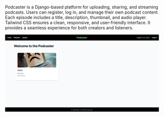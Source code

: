 Podcaster is a Django-based platform for uploading, sharing, and streaming podcasts.
Users can register, log in, and manage their own podcast content.
Each episode includes a title, description, thumbnail, and audio player.
Tailwind CSS ensures a clean, responsive, and user-friendly interface.
It provides a seamless experience for both creators and listeners.

![image alt](https://github.com/AfnanAbid157/Podcasting-App/blob/4906d9932e1a50a14ffd38fbfda4e3a4b6d1048e/home_page.png)
